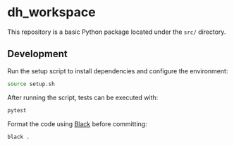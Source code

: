 # dh_workspace

This repository is a basic Python package located under the `src/` directory.

## Development

Run the setup script to install dependencies and configure the environment:

```bash
source setup.sh
```

After running the script, tests can be executed with:

```bash
pytest
```

Format the code using [Black](https://black.readthedocs.io/) before committing:

```bash
black .
```
